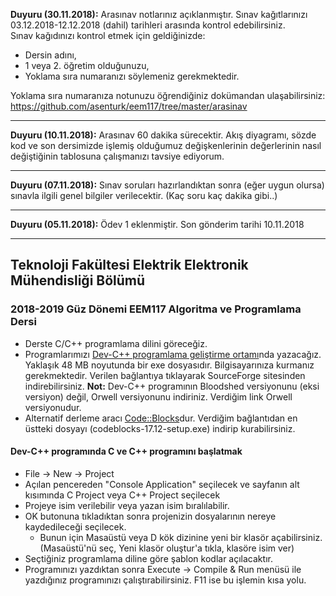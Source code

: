 **Duyuru (30.11.2018):** Arasınav notlarınız açıklanmıştır. Sınav kağıtlarınızı 03.12.2018-12.12.2018 (dahil) tarihleri arasında kontrol edebilirsiniz.  
Sınav kağıdınızı kontrol etmek için geldiğinizde:
* Dersin adını,
* 1 veya 2. öğretim olduğunuzu, 
* Yoklama sıra numaranızı söylemeniz gerekmektedir.   

Yoklama sıra numaranıza notunuzu öğrendiğiniz dokümandan ulaşabilirsiniz:
https://github.com/asenturk/eem117/tree/master/arasinav


---

**Duyuru (10.11.2018):** Arasınav 60 dakika sürecektir. Akış diyagramı, sözde kod ve son dersimizde işlemiş olduğumuz değişkenlerinin değerlerinin nasıl değiştiğinin tablosuna çalışmanızı tavsiye ediyorum.   

---

**Duyuru (07.11.2018):** Sınav soruları hazırlandıktan sonra (eğer uygun olursa) sınavla ilgili genel bilgiler verilecektir. (Kaç soru kaç dakika gibi..)

---

**Duyuru (05.11.2018):** Ödev 1 eklenmiştir. Son gönderim tarihi 10.11.2018

---

## Teknoloji Fakültesi Elektrik Elektronik Mühendisliği Bölümü
### 2018-2019 Güz Dönemi EEM117 **Algoritma ve Programlama** Dersi

* Derste C/C++ programlama dilini göreceğiz.
* Programlarımızı [Dev-C++ programlama geliştirme ortamı](https://sourceforge.net/projects/orwelldevcpp/)nda yazacağız. Yaklaşık 48 MB noyutunda bir exe dosyasıdır. Bilgisayarınıza kurmanız gerekmektedir. Verilen bağlantıya tıklayarak SourceForge sitesinden indirebilirsiniz. **Not:** Dev-C++ programının Bloodshed versiyonunu (eksi versiyon) değil, Orwell versiyonunu indiriniz. Verdiğim link Orwell versiyonudur. 
* Alternatif derleme aracı [Code::Blocks](http://www.codeblocks.org/downloads/binaries)dur. Verdiğim bağlantıdan en üstteki dosyayı (codeblocks-17.12-setup.exe) indirip kurabilirsiniz.

#### Dev-C++ programında C ve C++ programını başlatmak
* File -> New -> Project
* Açılan pencereden "Console Application" seçilecek ve sayfanın alt kısımında C Project veya C++ Project seçilecek
* Projeye isim verilebilir veya yazan isim bıralılabilir.
* OK butonuna tıkladıktan sonra projenizin dosyalarının nereye kaydedileceği seçilecek.
  * Bunun için Masaüstü veya D kök dizinine yeni bir klasör açabilirsiniz. (Masaüstü'nü seç, Yeni klasör oluştur'a tıkla, klasöre isim ver)
* Seçtiğiniz programlama diline göre şablon kodlar açılacaktır.
* Programınızı yazdıktan sonra Execute -> Compile & Run menüsü ile yazdığınız programınızı çalıştırabilirsiniz. F11 ise bu işlemin kısa yolu.



